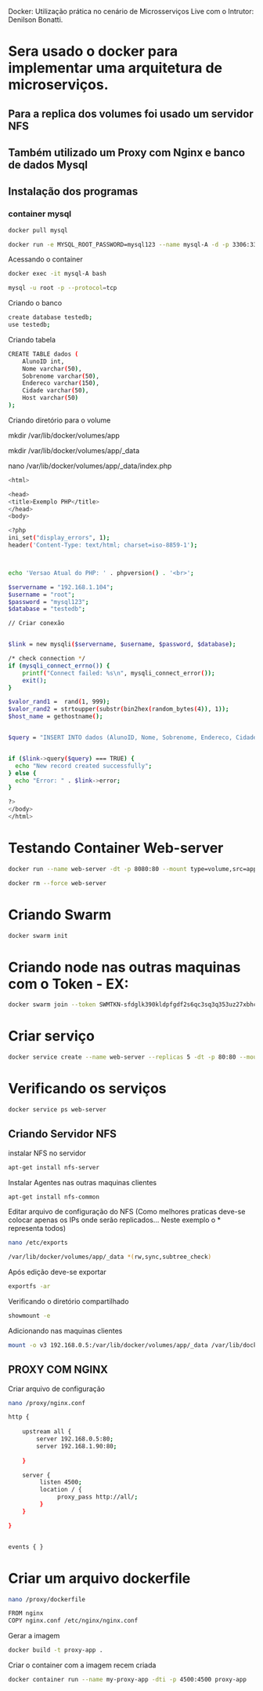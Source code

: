 Docker: Utilização prática no cenário de Microsserviços
Live com o Intrutor: Denilson Bonatti.

# Sera usado o docker para implementar uma arquitetura de microserviços. 
## Para a replica dos volumes foi usado um servidor NFS
## Também utilizado um Proxy com Nginx e banco de dados Mysql


## Instalação dos programas
### container mysql 

```bash
docker pull mysql
```

```bash
docker run -e MYSQL_ROOT_PASSWORD=mysql123 --name mysql-A -d -p 3306:3306 mysql
```
Acessando o container

```bash
docker exec -it mysql-A bash
```
```bash
mysql -u root -p --protocol=tcp
```
Criando o banco
```bash
create database testedb;
use testedb;
```
Criando tabela
```bash
CREATE TABLE dados (
    AlunoID int,
    Nome varchar(50),
    Sobrenome varchar(50),
    Endereco varchar(150),
    Cidade varchar(50),
    Host varchar(50)
);
```

Criando diretório para o volume

<p>mkdir /var/lib/docker/volumes/app</p>
<p>mkdir /var/lib/docker/volumes/app/_data</p>
<p>nano /var/lib/docker/volumes/app/_data/index.php</p>

```bash
<html>

<head>
<title>Exemplo PHP</title>
</head>
<body>

<?php
ini_set("display_errors", 1);
header('Content-Type: text/html; charset=iso-8859-1');



echo 'Versao Atual do PHP: ' . phpversion() . '<br>';

$servername = "192.168.1.104";
$username = "root";
$password = "mysql123";
$database = "testedb";

// Criar conexão


$link = new mysqli($servername, $username, $password, $database);

/* check connection */
if (mysqli_connect_errno()) {
    printf("Connect failed: %s\n", mysqli_connect_error());
    exit();
}

$valor_rand1 =  rand(1, 999);
$valor_rand2 = strtoupper(substr(bin2hex(random_bytes(4)), 1));
$host_name = gethostname();


$query = "INSERT INTO dados (AlunoID, Nome, Sobrenome, Endereco, Cidade, Host) VALUES ('$valor_rand1' , '$valor_rand2', '$valor_rand2', '$valor_rand2', '$valor_rand2','$host_name')";


if ($link->query($query) === TRUE) {
  echo "New record created successfully";
} else {
  echo "Error: " . $link->error;
}

?>
</body>
</html>

```

# Testando Container Web-server
```bash
docker run --name web-server -dt -p 8080:80 --mount type=volume,src=app,dst=/app/ webdevops/php-apache:alpine-php7
```

```bash
docker rm --force web-server
```

# Criando Swarm
```bash
docker swarm init 
```
# Criando node nas outras maquinas com o Token - EX:
```bash
docker swarm join --token SWMTKN-sfdglk390kldpfgdf2s6qc3sq3q353uz27xbhçkkjdvlsfr95-5465dg456r523 192.168.0.5:2377
```
# Criar serviço 
```bash
docker service create --name web-server --replicas 5 -dt -p 80:80 --mount type=volume,src=app,dst=/app/ webdevops/php-apache:alpine-php7
```
# Verificando os serviços
```bash
docker service ps web-server
```
## Criando Servidor NFS 
instalar NFS no servidor 
```bash
apt-get install nfs-server
```
Instalar Agentes nas outras maquinas clientes
```bash
apt-get install nfs-common 
```
Editar arquivo de configuração do NFS (Como melhores praticas deve-se colocar apenas os IPs onde serão replicados... Neste exemplo o * representa todos)
```bash
nano /etc/exports
```
```bash
/var/lib/docker/volumes/app/_data *(rw,sync,subtree_check)
```
Após edição deve-se exportar 
```bash
exportfs -ar 
```
Verificando o diretório compartilhado
```bash
showmount -e
```
Adicionando nas maquinas clientes
```bash
mount -o v3 192.168.0.5:/var/lib/docker/volumes/app/_data /var/lib/docker/volumes/app/_data
```
## PROXY COM NGINX
Criar arquivo de configuração 
```bash
nano /proxy/nginx.conf
```

```bash
http {
   
    upstream all {
        server 192.168.0.5:80;
        server 192.168.1.90:80;
       
    }

    server {
         listen 4500;
         location / {
              proxy_pass http://all/;
         }
    }

}


events { }

```
# Criar um arquivo dockerfile
```bash
nano /proxy/dockerfile
```

```bash
FROM nginx
COPY nginx.conf /etc/nginx/nginx.conf
```
Gerar a imagem 
```bash
docker build -t proxy-app .
```
Criar o container com a imagem recem criada
```bash
docker container run --name my-proxy-app -dti -p 4500:4500 proxy-app
```


















